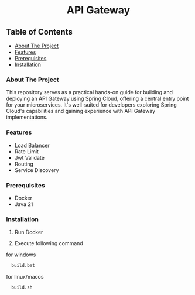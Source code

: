 <h1 align="center" id="title">API Gateway</h1>

[//]: # (<p id="description">This project sets up an API Gateway using Spring Cloud providing a unified entry point for microservices.</p>)

## Table of Contents

* [About The Project](#about-the-project)
* [Features](#features)
* [Prerequisites](#prerequisites)
* [Installation](#installation)

### About The Project

This repository serves as a practical hands-on guide for building and deploying an API Gateway using Spring Cloud,
offering a central entry point for your microservices. It's well-suited for developers exploring Spring Cloud's
capabilities and gaining experience with API Gateway implementations.

### Features

* Load Balancer
* Rate Limit
* Jwt Validate
* Routing
* Service Discovery

### Prerequisites

* Docker
* Java 21

### Installation

1. Run Docker

2. Execute following command<br>

for windows

```sh
  build.bat
```

for linux/macos

```sh
  build.sh
```
